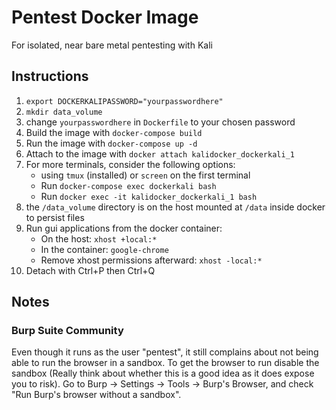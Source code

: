 # Pentest Docker Image

For isolated, near bare metal pentesting with Kali

## Instructions
1. `export DOCKERKALIPASSWORD="yourpasswordhere"`
1. `mkdir data_volume`
1. change `yourpasswordhere` in `Dockerfile` to your chosen password
1. Build the image with `docker-compose build`
2. Run the image with `docker-compose up -d`
3. Attach to the image with `docker attach kalidocker_dockerkali_1`
4. For more terminals, consider the following options:
    - using `tmux` (installed) or `screen` on the first terminal
    - Run `docker-compose exec dockerkali bash`
    - Run `docker exec -it kalidocker_dockerkali_1 bash`
4. the `/data_volume` directory is on the host mounted at `/data` inside docker to persist files
4. Run gui applications from the docker container:
    - On the host: `xhost +local:*`
    - In the container: `google-chrome`
    - Remove xhost permissions afterward: `xhost -local:*`
5. Detach with Ctrl+P then Ctrl+Q

## Notes

### Burp Suite Community

Even though it runs as the user "pentest", it still complains about not being able to run the browser in a sandbox. To get the browser to run disable the sandbox (Really think about whether this is a good idea as it does expose you to risk). Go to Burp -> Settings -> Tools -> Burp's Browser, and check "Run Burp's browser without a sandbox".
